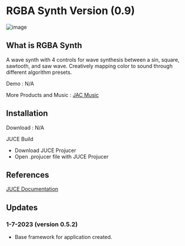 # RGBA Synth Version (0.9)
![image](https://github.com/JacobACan/RGBA-Synth/assets/89418437/faed74b5-cf7f-4419-a362-b6ed8236e779)




## What is RGBA Synth
A wave synth with 4 controls for wave synthesis between a sin, square, sawtooth, and saw wave. 
Creatively mapping color to sound through different algorithm presets.

Demo : N/A

More Products and Music : [JAC Music](https://jacobacan.github.io/) 

## Installation
Download : N/A

JUCE Build
 - Download  JUCE Projucer
 - Open .projucer file with JUCE Projucer

## References
[JUCE Documentation](https://juce.com/learn/documentation)

## Updates
### 1-7-2023 (version 0.5.2)
- Base framework for application created.
